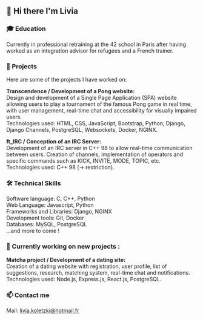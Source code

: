 ## 👋 Hi there I'm Livia 
  
### 🎓 Education
Currently in professional retraining at the 42 school in Paris after having worked as an integration advisor for refugees and a French trainer.

### 💼 Projects
Here are some of the projects I have worked on:

**Transcendence / Development of a Pong website:** \
Design and development of a Single Page Application (SPA) website allowing users to play a tournament of the famous Pong game in real time, with user management, real-time chat and accessibility for visually impaired users.\
Technologies used: HTML, CSS, JavaScript, Bootstrap, Python, Django, Django Channels, PostgreSQL, Websockets, Docker, NGINX.

**ft_IRC / Conception of an IRC Server:**\
Development of an IRC server in C++ 98 to allow real-time communication between users. Creation of channels, implementation of operators and specific commands such as KICK, INVITE, MODE, TOPIC, etc.\
Technologies used: C++ 98 (-> restriction).

### 🛠️ Technical Skills
Software language: C, C++, Python \
Web Language: Javascript, Python \
Frameworks and Libraries: Django, NGINX \
Development tools: Git, Docker \
Databases: MySQL, PostgreSQL \
...and more to come !

### 🌱 Currently working on new projects :
**Matcha project / Development of a dating site:**\
Creation of a dating website with registration, user profile, list of suggestions, research, matching system, real-time chat and notifications.\
Technologies used: Node.js, Express.js, React.js, PostgreSQL.

### 📫 Contact me
Mail: livia.koletzki@hotmail.fr
